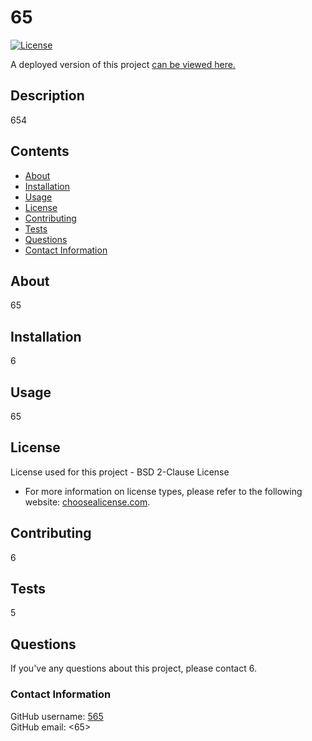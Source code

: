 
# 65

[![License](https://img.shields.io/badge/License-BSD_2--Clause-orange.svg?style=for-the-badge&logo=appveyor)](https://opensource.org/licenses/BSD-2-Clause)

A deployed version of this project [can be viewed here.](65)

## Description
654

## Contents
- [About](#about)
- [Installation](#installation)
- [Usage](#usage)
- [License](#license)
- [Contributing](#contributing)
- [Tests](#tests)
- [Questions](#questions)
- [Contact Information](#contact%20information)

## About
65

## Installation
6

## Usage
65

## License
License used for this project - BSD 2-Clause License
* For more information on license types, please refer to the following website: [choosealicense.com](https://choosealicense.com/).

## Contributing
6

## Tests
5

## Questions

If you've any questions about this project, please contact 6.

### Contact Information

GitHub username: [565](https://github.com/565)<br>
GitHub email: <65>

